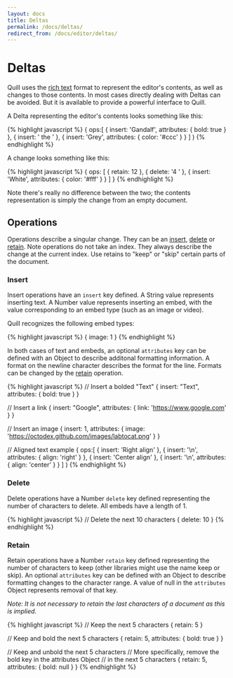 ```yaml
---
layout: docs
title: Deltas
permalink: /docs/deltas/
redirect_from: /docs/editor/deltas/
---
```


# Deltas

Quill uses the [rich text](https://github.com/ottypes/rich-text) format to represent the editor's contents, as well as changes to those contents. In most cases directly dealing with Deltas can be avoided. But it is available to provide a powerful interface to Quill.

A Delta representing the editor's contents looks something like this:

{% highlight javascript %}
{
  ops:[
    { insert: 'Gandalf', attributes: { bold: true } },
    { insert: ' the ' },
    { insert: 'Grey', attributes: { color: '#ccc' } }
  ]
)
{% endhighlight %}

A change looks something like this:

{% highlight javascript %}
{
  ops: [
    { retain: 12 },
    { delete: '4 ' },
    { insert: 'White', attributes: { color: '#fff' } }
  ]
}
{% endhighlight %}

Note there's really no difference between the two; the contents representation is simply the change from an empty document.


## Operations

Operations describe a singular change. They can be an [insert](#insert), [delete](#delete) or [retain](#retain). Note operations do not take an index. They always describe the change at the current index. Use retains to "keep" or "skip" certain parts of the document.

### Insert

Insert operations have an `insert` key defined. A String value represents inserting text. A Number value represents inserting an embed, with the value corresponding to an embed type (such as an image or video).

Quill recognizes the following embed types:

{% highlight javascript %}
{
  image: 1
}
{% endhighlight %}

In both cases of text and embeds, an optional `attributes` key can be defined with an Object to describe additonal formatting information. A format on the newline character describes the format for the line. Formats can be changed by the [retain](#retain) operation.

{% highlight javascript %}
// Insert a bolded "Text"
{ insert: "Text", attributes: { bold: true } }

// Insert a link
{ insert: "Google", attributes: { link: 'https://www.google.com' } }

// Insert an image
{
  insert: 1,
  attributes: {
    image: 'https://octodex.github.com/images/labtocat.png'
  }
}

// Aligned text example
{
  ops:[
    { insert: 'Right align' },
    { insert: '\n', attributes: { align: 'right' } },
    { insert: 'Center align' },
    { insert: '\n', attributes: { align: 'center' } }
  ]
)
{% endhighlight %}

### Delete

Delete operations have a Number `delete` key defined representing the number of characters to delete. All embeds have a length of 1.

{% highlight javascript %}
// Delete the next 10 characters
{ delete: 10 }
{% endhighlight %}

### Retain

Retain operations have a Number `retain` key defined representing the number of characters to keep (other libraries might use the name keep or skip). An optional `attributes` key can be defined with an Object to describe formatting changes to the character range. A value of null in the `attributes` Object represents removal of that key.

*Note: It is not necessary to retain the last characters of a document as this is implied.*

{% highlight javascript %}
// Keep the next 5 characters
{ retain: 5 }

// Keep and bold the next 5 characters
{ retain: 5, attributes: { bold: true } }

// Keep and unbold the next 5 characters
// More specifically, remove the bold key in the attributes Object
// in the next 5 characters
{ retain: 5, attributes: { bold: null } }
{% endhighlight %}
